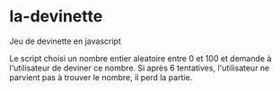# la-devinette
Jeu de devinette en javascript

Le script choisi un nombre entier aleatoire entre 0 et 100
et demande à l'utilisateur de deviner ce nombre.
Si après 6 tentatives, l'utilisateur ne parvient pas à trouver le nombre,
il perd la partie.
